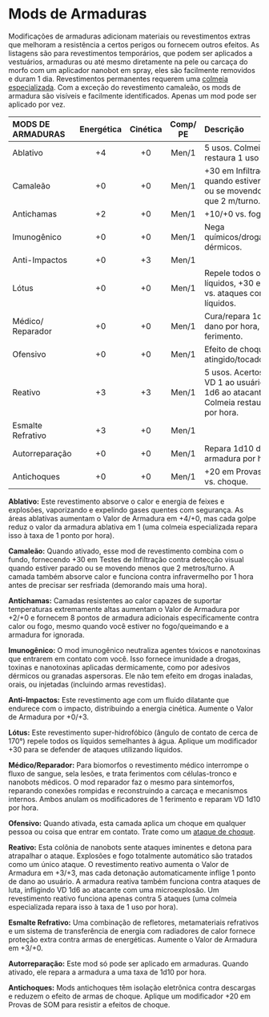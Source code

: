 # Mods de Armaduras

Modificações de armaduras adicionam materiais ou revestimentos extras que melhoram a resistência a certos perigos ou fornecem outros efeitos. As listagens são para revestimentos temporários, que podem ser aplicados a vestuários, armaduras ou até mesmo diretamente na pele ou carcaça do morfo com um aplicador nanobot em spray, eles são facilmente removidos e duram 1 dia. Revestimentos permanentes requerem uma [colmeia especializada](../16/19-nanotech.md#hives). Com a exceção do revestimento camaleão, os mods de armadura são visíveis e facilmente identificados. Apenas um mod pode ser aplicado por vez.

| MODS DE ARMADURAS                              | Energética | Cinética | Comp/<wbr>PE | Descrição                                                                                              |
|:---------------------------------------------- |:----------:|:--------:|:-------------------------------------:|:------------------------------------------------------------------------------------------------------ |
| Ablativo                                       |     +4     |    +0    |                 Men/1                 | 5 usos. Colmeia restaura 1 uso por hora.                                                               |
| Camaleão                                       |     +0     |    +0    |                 Men/1                 | +30 em Infiltração quando estiver parado ou se movendo menos que 2&nbsp;m/turno.                       |
| Antichamas                                     |     +2     |    +0    |                 Men/1                 | +10/+0 vs. fogo/calor.                                                                                 |
| Imunogênico                                    |     +0     |    +0    |                 Men/1                 | Nega químicos/drogas/toxinas dérmicos.                                                                 |
| Anti-Impactos                                  |     +0     |    +3    |                 Men/1                 |                                                                                                        |
| Lótus                                          |     +0     |    +0    |                 Men/1                 | Repele todos os líquidos, +30 em defesa vs. ataques com líquidos.                                      |
| Médico/<wbr>Reparador |     +0     |    +0    |                 Men/1                 | Cura/repara 1d10 de dano por hora, ignora 1 ferimento.                                                 |
| Ofensivo                                       |     +0     |    +0    |                 Men/1                 | Efeito de choque se atingido/tocado.                                                                   |
| Reativo                                        |     +3     |    +3    |                 Men/1                 | 5 usos. Acertos infligem VD 1 ao usuário, VD 1d6 ao atacante de luta. Colmeia restaura 1 uso por hora. |
| Esmalte Refrativo                              |     +3     |    +0    |                 Men/1                 |                                                                                                        |
| Autorreparação                                 |     +0     |    +0    |                 Men/1                 | Repara 1d10 de dano à armadura por hora.                                                               |
| Antichoques                                    |     +0     |    +0    |                 Men/1                 | +20 em Provas de SOM vs. choque.                                                                       |

**Ablativo:** Este revestimento absorve o calor e energia de feixes e explosões, vaporizando e expelindo gases quentes com segurança. As áreas ablativas aumentam o Valor de Armadura em +4/+0, mas cada golpe reduz o valor da armadura ablativa em 1 (uma colmeia especializada repara isso à taxa de 1 ponto por hora).

**Camaleão:** Quando ativado, esse mod de revestimento combina com o fundo, fornecendo +30 em Testes de Infiltração contra detecção visual quando estiver parado ou se movendo menos que 2 metros/turno. A camada também absorve calor e funciona contra infravermelho por 1 hora antes de precisar ser resfriada (demorando mais uma hora).

**Antichamas:** Camadas resistentes ao calor capazes de suportar temperaturas extremamente altas aumentam o Valor de Armadura por +2/+0 e fornecem 8 pontos de armadura adicionais especificamente contra calor ou fogo, mesmo quando você estiver no fogo/queimando e a armadura for ignorada.

**Imunogênico:** O mod imunogênico neutraliza agentes tóxicos e nanotoxinas que entrarem em contato com você. Isso fornece imunidade a drogas, toxinas e nanotoxinas aplicadas dermicamente, como por adesivos dérmicos ou granadas aspersoras. Ele não tem efeito em drogas inaladas, orais, ou injetadas (incluindo armas revestidas).

**Anti-Impactos:** Este revestimento age com um fluido dilatante que endurece com o impacto, distribuindo a energia cinética. Aumente o Valor de Armadura por +0/+3.

**Lótus:** Este revestimento super-hidrofóbico (ângulo de contato de cerca de 170°) repele todos os líquidos semelhantes à água. Aplique um modificador +30 para se defender de ataques utilizando líquidos.

**Médico/Reparador:** Para biomorfos o revestimento médico interrompe o fluxo de sangue, sela lesões, e trata ferimentos com células-tronco e nanobots médicos. O mod reparador faz o mesmo para sintemorfos, reparando conexões rompidas e reconstruindo a carcaça e mecanismos internos. Ambos anulam os modificadores de 1 ferimento e reparam VD 1d10 por hora.

**Ofensivo:** Quando ativada, esta camada aplica um choque em qualquer pessoa ou coisa que entrar em contato. Trate como um [ataque de choque](../12/15-special-attacks.md#shock-attacks).

**Reativo:** Esta colônia de nanobots sente ataques iminentes e detona para atrapalhar o ataque. Explosões e fogo totalmente automático são tratados como um único ataque. O revestimento reativo aumenta o Valor de Armadura em +3/+3, mas cada detonação automaticamente inflige 1 ponto de dano ao usuário. A armadura reativa também funciona contra ataques de luta, infligindo VD 1d6 ao atacante com uma microexplosão. Um revestimento reativo funciona apenas contra 5 ataques (uma colmeia especializada repara isso à taxa de 1 uso por hora).

**Esmalte Refrativo:** Uma combinação de refletores, metamateriais refrativos e um sistema de transferência de energia com radiadores de calor fornece proteção extra contra armas de energéticas. Aumente o Valor de Armadura em +3/+0.

**Autorreparação:** Este mod só pode ser aplicado em armaduras. Quando ativado, ele repara a armadura a uma taxa de 1d10 por hora.

**Antichoques:** Mods antichoques têm isolação eletrônica contra descargas e reduzem o efeito de armas de choque. Aplique um modificador +20 em Provas de SOM para resistir a efeitos de choque.
